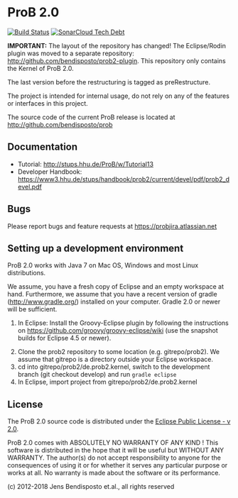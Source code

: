 # ProB 2.0

[![Build Status](https://travis-ci.org/bendisposto/prob2.svg?branch=develop)](https://travis-ci.org/bendisposto/prob2)
[![SonarCloud Tech Debt](https://sonarcloud.io/api/badges/measure?key=prob2kernel&metric=sqale_debt_ratio)](https://sonarcloud.io/dashboard?id=prob2kernel)

**IMPORTANT:** The layout of the repository has changed! The Eclipse/Rodin plugin was moved to a separate repository: http://github.com/bendisposto/prob2-plugin. This repository only contains the Kernel of ProB 2.0.

The last version before the restructuring is tagged as preRestructure.

The project is intended for internal usage, do not rely on any of the features or interfaces in this project.

The source code of the current ProB release is located at http://github.com/bendisposto/prob

## Documentation

* Tutorial: http://stups.hhu.de/ProB/w/Tutorial13
* Developer Handbook: https://www3.hhu.de/stups/handbook/prob2/current/devel/pdf/prob2_devel.pdf

## Bugs

Please report bugs and feature requests at https://probjira.atlassian.net

## Setting up a development environment

ProB 2.0 works with Java 7 on Mac OS, Windows and most Linux distributions.

We assume, you have a fresh copy of Eclipse and an empty workspace at hand. Furthermore, we assume that you have a recent version of gradle (http://www.gradle.org/) installed on your computer. Gradle 2.0 or newer will be sufficient.

1. In Eclipse: Install the Groovy-Eclipse plugin by following the instructions on https://github.com/groovy/groovy-eclipse/wiki (use the snapshot builds for Eclipse 4.5 or newer).
<!---Tool Suite from the Eclipse Market Place. You can leave out the Grails IDE, Spring Dashboard and all features starting with Pivotal. For Eclipse Mars, see https://tedvinke.wordpress.com/2015/10/17/eclipse-mars-grails-3-1-with-gradle-groovy-and-gsp-support/ for installation instructions. Use the Groovy 2.4 Compiler feature.-->
2. Clone the prob2 repository to some location (e.g. gitrepo/prob2).
   We assume that gitrepo is a directory outside your Eclipse workspace.
3. cd into gitrepo/prob2/de.prob2.kernel, switch to the development branch (git checkout develop) and run `gradle eclipse`
4. In Eclipse, import project from gitrepo/prob2/de.prob2.kernel


## License

The ProB 2.0 source code is distributed under the [Eclipse Public License - v 2.0](LICENSE).

ProB 2.0 comes with ABSOLUTELY NO WARRANTY OF ANY KIND ! This software is
distributed in the hope that it will be useful but WITHOUT ANY WARRANTY.
The author(s) do not accept responsibility to anyone for the consequences of
using it or for whether it serves any particular purpose or works at all. No
warranty is made about the software or its performance.


(c) 2012-2018 Jens Bendisposto et.al., all rights reserved
